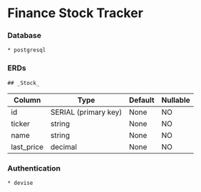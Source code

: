 # Finance Stock Tracker

### Database

    * postgresql

### ERDs

    ## _Stock_

| Column     | Type                 | Default | Nullable |
| ---------- | -------------------- | ------- | -------- |
| id         | SERIAL (primary key) | None    | NO       |
| ticker     | string               | None    | NO       |
| name       | string               | None    | NO       |
| last_price | decimal              | None    | NO       |

### Authentication

    * devise
